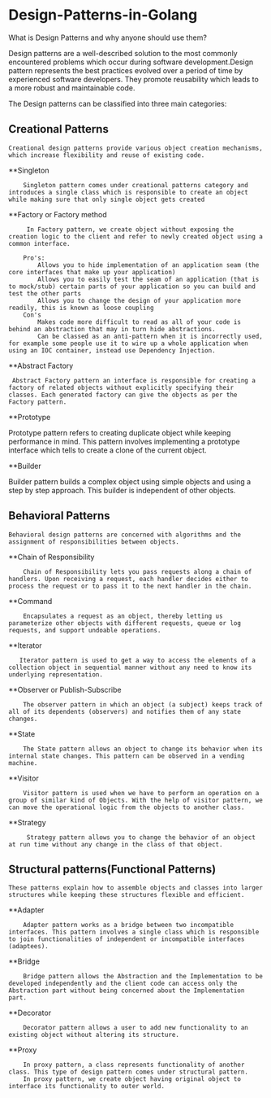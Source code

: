 # Design-Patterns-in-Golang


What is Design Patterns and why anyone should use them? 

Design patterns are a well-described solution to the most commonly encountered problems which occur during software development.Design pattern represents the best practices evolved over a period of time by experienced software developers. They promote reusability which leads to a more robust and maintainable code.

The Design patterns can be classified into three main categories:

## Creational Patterns
    Creational design patterns provide various object creation mechanisms, which increase flexibility and reuse of existing code.

**Singleton
  
        Singleton pattern comes under creational patterns category and introduces a single class which is responsible to create an object while making sure that only single object gets created

**Factory or Factory method 
 
         In Factory pattern, we create object without exposing the creation logic to the client and refer to newly created object using a common interface.

        Pro's:
            Allows you to hide implementation of an application seam (the core interfaces that make up your application)
            Allows you to easily test the seam of an application (that is to mock/stub) certain parts of your application so you can build and test the other parts
            Allows you to change the design of your application more readily, this is known as loose coupling
        Con's   
            Makes code more difficult to read as all of your code is behind an abstraction that may in turn hide abstractions.
            Can be classed as an anti-pattern when it is incorrectly used, for example some people use it to wire up a whole application when using an IOC container, instead use Dependency Injection.

**Abstract Factory
   
     Abstract Factory pattern an interface is responsible for creating a factory of related objects without explicitly specifying their classes. Each generated factory can give the objects as per the Factory pattern.
        
**Prototype
   
   Prototype pattern refers to creating duplicate object while keeping performance in mind. This pattern involves implementing a prototype interface which tells to create a clone of the current object.
        
**Builder
  
  Builder pattern builds a complex object using simple objects and using a step by step approach. This builder is independent of other objects.


## Behavioral Patterns
    Behavioral design patterns are concerned with algorithms and the assignment of responsibilities between objects.

**Chain of Responsibility
   
        Chain of Responsibility lets you pass requests along a chain of handlers. Upon receiving a request, each handler decides either to process the request or to pass it to the next handler in the chain.

**Command
  
        Encapsulates a request as an object, thereby letting us parameterize other objects with different requests, queue or log requests, and support undoable operations.

**Iterator
       
       Iterator pattern is used to get a way to access the elements of a collection object in sequential manner without any need to know its underlying representation.
    
**Observer or Publish-Subscribe 
   
        The observer pattern in which an object (a subject) keeps track of all of its dependents (observers) and notifies them of any state changes.

**State
   
        The State pattern allows an object to change its behavior when its internal state changes. This pattern can be observed in a vending machine.

**Visitor
   
        Visitor pattern is used when we have to perform an operation on a group of similar kind of Objects. With the help of visitor pattern, we can move the operational logic from the objects to another class.

**Strategy
   
         Strategy pattern allows you to change the behavior of an object at run time without any change in the class of that object.


## Structural patterns(Functional Patterns)
    These patterns explain how to assemble objects and classes into larger structures while keeping these structures flexible and efficient.

**Adapter
   
        Adapter pattern works as a bridge between two incompatible interfaces. This pattern involves a single class which is responsible to join functionalities of independent or incompatible interfaces (adaptees).

**Bridge
  
        Bridge pattern allows the Abstraction and the Implementation to be developed independently and the client code can access only the Abstraction part without being concerned about the Implementation part.

**Decorator
  
        Decorator pattern allows a user to add new functionality to an existing object without altering its structure. 

**Proxy
  
        In proxy pattern, a class represents functionality of another class. This type of design pattern comes under structural pattern.
        In proxy pattern, we create object having original object to interface its functionality to outer world.
